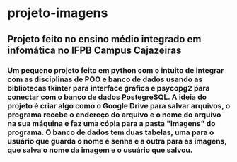 # projeto-imagens
## Projeto feito no ensino médio integrado em infomática no IFPB Campus Cajazeiras
### Um pequeno projeto feito em python com o intuito de integrar com as disciplinas de POO e banco de dados usando as bibliotecas tkinter para interface gráfica e psycopg2 para conectar com o banco de dados PostegreSQL. A ideia do projeto é criar algo como o Google Drive para salvar arquivos, o programa recebe o endereço do arquivo e o nome do arquivo na sua máquina e faz uma cópia para a pasta "Imagens" do programa. O banco de dados tem duas tabelas, uma para o usuário que guarda o nome e senha e a outra para as imagens, que salva o nome da imagem e o usuário que salvou.
